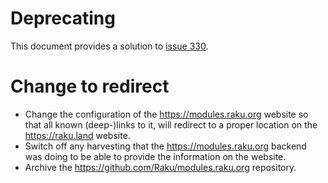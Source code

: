 # Deprecating 

This document provides a solution to [issue 330](https://github.com/Raku/problem-solving/issues/330).

# Change to redirect

- Change the configuration of the https://modules.raku.org website so that all known (deep-)links to it, will redirect to a proper location on the https://raku.land website.
- Switch off any harvesting that the https://modules.raku.org backend was doing to be able to provide the information on the website.
- Archive the https://github.com/Raku/modules.raku.org repository.
